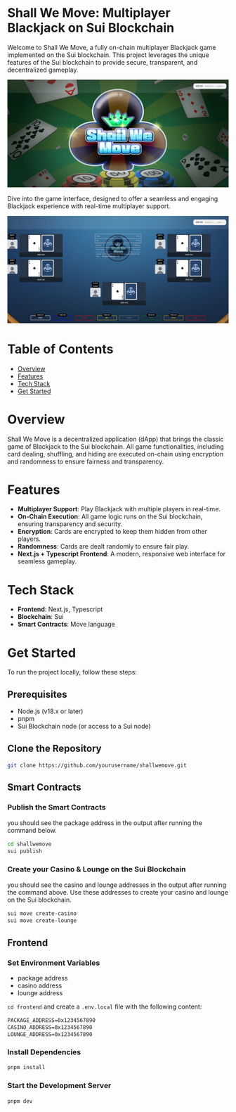 # Shall We Move: Multiplayer Blackjack on Sui Blockchain

Welcome to Shall We Move, a fully on-chain multiplayer Blackjack game implemented on the Sui blockchain. This project leverages the unique features of the Sui blockchain to provide secure, transparent, and decentralized gameplay.

![Shall We Move Landing Page](images/landing.jpg)

Dive into the game interface, designed to offer a seamless and engaging Blackjack experience with real-time multiplayer support.

![Shall We Move Game Page](images/game.jpg)



# Table of Contents

- [Overview](#overview)
- [Features](#features)
- [Tech Stack](#tech-stack)
- [Get Started](#get-started)

# Overview

Shall We Move is a decentralized application (dApp) that brings the classic game of Blackjack to the Sui blockchain. All game functionalities, including card dealing, shuffling, and hiding are executed on-chain using encryption and randomness to ensure fairness and transparency.

# Features

- **Multiplayer Support**: Play Blackjack with multiple players in real-time.
- **On-Chain Execution**: All game logic runs on the Sui blockchain, ensuring transparency and security.
- **Encryption**: Cards are encrypted to keep them hidden from other players.
- **Randomness**: Cards are dealt randomly to ensure fair play.
- **Next.js + Typescript Frontend**: A modern, responsive web interface for seamless gameplay.

# Tech Stack

- **Frontend**: Next.js, Typescript
- **Blockchain**: Sui
- **Smart Contracts**: Move language

# Get Started

To run the project locally, follow these steps:

## Prerequisites

- Node.js (v18.x or later)
- pnpm
- Sui Blockchain node (or access to a Sui node)

## Clone the Repository

```bash
git clone https://github.com/yourusername/shallwemove.git
```

## Smart Contracts

### Publish the Smart Contracts
you should see the package address in the output after running the command below.
```bash
cd shallwemove
sui publish
```

### Create your Casino & Lounge on the Sui Blockchain
you should see the casino and lounge addresses in the output after running the command above. Use these addresses to create your casino and lounge on the Sui blockchain.
```bash
sui move create-casino
sui move create-lounge
```

## Frontend

### Set Environment Variables
- package address
- casino address
- lounge address

`cd frontend` and create a `.env.local` file with the following content:
```
PACKAGE_ADDRESS=0x1234567890
CASINO_ADDRESS=0x1234567890
LOUNGE_ADDRESS=0x1234567890
```

### Install Dependencies
```bash
pnpm install
```

### Start the Development Server
```bash
pnpm dev
```
